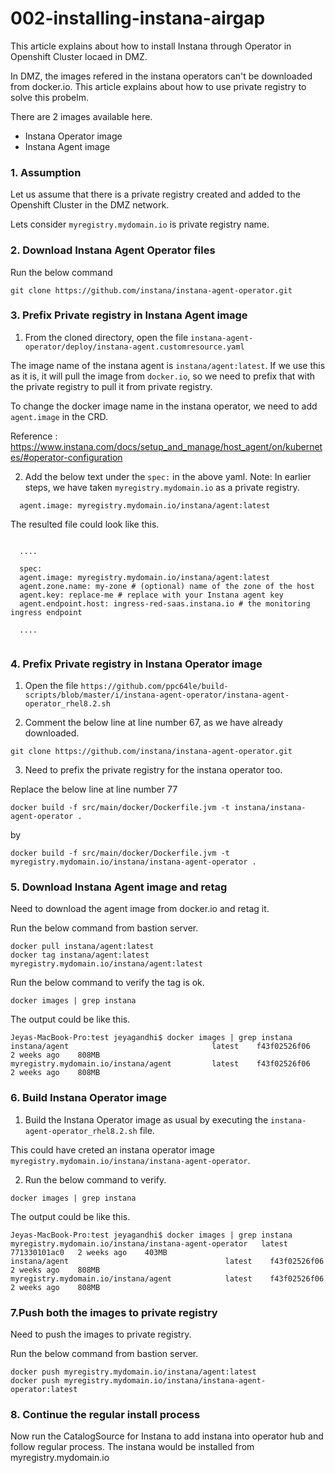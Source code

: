 # 002-installing-instana-airgap

This article explains about how to install Instana through Operator in Openshift Cluster locaed in DMZ.

In DMZ, the images refered in the instana operators can't be downloaded from docker.io. This article explains about how to use private registry to solve this probelm.


There are 2 images available here.

- Instana Operator image 
- Instana Agent image 


### 1. Assumption

Let us assume that there is a private registry created and added to the Openshift Cluster in the DMZ network.

Lets consider `myregistry.mydomain.io` is private registry name.


### 2. Download Instana Agent Operator files

Run the below command

```
git clone https://github.com/instana/instana-agent-operator.git
```

### 3. Prefix Private registry in Instana Agent image 

1. From the cloned directory, open the file `instana-agent-operator/deploy/instana-agent.customresource.yaml`



The image name of the instana agent is `instana/agent:latest`. If we use this as it is, it will pull the image from `docker.io`, so we need to prefix that with the private registry to pull it from private registry.

To change the docker image name in the instana operator, we need to add `agent.image` in the CRD.

Reference : https://www.instana.com/docs/setup_and_manage/host_agent/on/kubernetes/#operator-configuration


2. Add the below text under the `spec:` in the above yaml. Note: In earlier steps, we have taken `myregistry.mydomain.io` as a private registry.

```
  agent.image: myregistry.mydomain.io/instana/agent:latest
```

The resulted file could look like this.

```

  ....

  spec:
  agent.image: myregistry.mydomain.io/instana/agent:latest
  agent.zone.name: my-zone # (optional) name of the zone of the host
  agent.key: replace-me # replace with your Instana agent key
  agent.endpoint.host: ingress-red-saas.instana.io # the monitoring ingress endpoint

  ....


```

### 4. Prefix Private registry in Instana Operator image

1. Open the file `https://github.com/ppc64le/build-scripts/blob/master/i/instana-agent-operator/instana-agent-operator_rhel8.2.sh`

2. Comment the below line at line number 67, as we have already downloaded.
```
git clone https://github.com/instana/instana-agent-operator.git
```

3. Need to prefix the private registry for the instana operator too.

Replace the below line at line number 77
```
docker build -f src/main/docker/Dockerfile.jvm -t instana/instana-agent-operator .
```
by
```
docker build -f src/main/docker/Dockerfile.jvm -t myregistry.mydomain.io/instana/instana-agent-operator .
```

### 5. Download Instana Agent image and retag

Need to download the agent image from docker.io and retag it.

Run the below command from bastion server.

```
docker pull instana/agent:latest
docker tag instana/agent:latest myregistry.mydomain.io/instana/agent:latest
```

Run the below command to verify the tag is ok.

```
docker images | grep instana
```

The output could be like this.
```
Jeyas-MacBook-Pro:test jeyagandhi$ docker images | grep instana
instana/agent                                latest    f43f02526f06   2 weeks ago    808MB
myregistry.mydomain.io/instana/agent         latest    f43f02526f06   2 weeks ago    808MB
```

### 6. Build Instana Operator image

1. Build the Instana Operator image as usual by executing the `instana-agent-operator_rhel8.2.sh` file.

This could have creted an instana operator image `myregistry.mydomain.io/instana/instana-agent-operator`.

2. Run the below command to verify.

```
docker images | grep instana
```

The output could be like this.
```
Jeyas-MacBook-Pro:test jeyagandhi$ docker images | grep instana
myregistry.mydomain.io/instana/instana-agent-operator   latest    771330101ac0   2 weeks ago    403MB
instana/agent                                   latest    f43f02526f06   2 weeks ago    808MB
myregistry.mydomain.io/instana/agent            latest    f43f02526f06   2 weeks ago    808MB
```

### 7.Push both the images to private registry

Need to push the images to private registry.

Run the below command from bastion server.

```
docker push myregistry.mydomain.io/instana/agent:latest
docker push myregistry.mydomain.io/instana/instana-agent-operator:latest
```

### 8. Continue the regular install process

Now run the CatalogSource for Instana to add instana into operator hub and follow regular process. The instana would be installed from myregistry.mydomain.io

